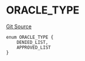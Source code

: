 # ORACLE_TYPE
[Git Source](https://github.com/thrackle-io/tron/blob/5f7e8f952b779123753dfeb3491892f00fd8b936/src/protocol/economic/ruleProcessor/RuleCodeData.sol)


```solidity
enum ORACLE_TYPE {
    DENIED_LIST,
    APPROVED_LIST
}
```

